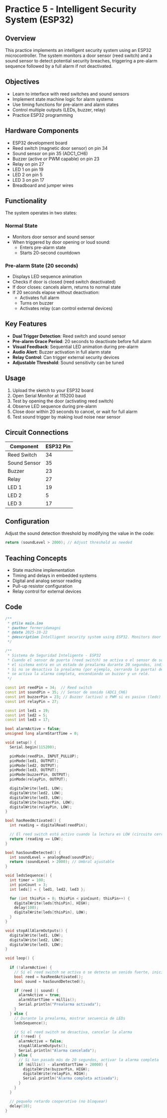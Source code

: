 # Practice 5 - Intelligent Security System (ESP32)

## Overview

This practice implements an intelligent security system using an ESP32 microcontroller. The system monitors a door sensor (reed switch) and a sound sensor to detect potential security breaches, triggering a pre-alarm sequence followed by a full alarm if not deactivated.

## Objectives

- Learn to interface with reed switches and sound sensors
- Implement state machine logic for alarm systems
- Use timing functions for pre-alarm and alarm states
- Control multiple outputs (LEDs, buzzer, relay)
- Practice ESP32 programming

## Hardware Components

- ESP32 development board
- Reed switch (magnetic door sensor) on pin 34
- Sound sensor on pin 35 (ADC1_CH6)
- Buzzer (active or PWM capable) on pin 23
- Relay on pin 27
- LED 1 on pin 19
- LED 2 on pin 5
- LED 3 on pin 17
- Breadboard and jumper wires

## Functionality

The system operates in two states:

### Normal State

- Monitors door sensor and sound sensor
- When triggered by door opening or loud sound:
  - Enters pre-alarm state
  - Starts 20-second countdown

### Pre-alarm State (20 seconds)

- Displays LED sequence animation
- Checks if door is closed (reed switch deactivated)
- If door closes: cancels alarm, returns to normal state
- If 20 seconds elapse without deactivation:
  - Activates full alarm
  - Turns on buzzer
  - Activates relay (can control external devices)

## Key Features

- **Dual Trigger Detection**: Reed switch and sound sensor
- **Pre-alarm Grace Period**: 20 seconds to deactivate before full alarm
- **Visual Feedback**: Sequential LED animation during pre-alarm
- **Audio Alert**: Buzzer activation in full alarm state
- **Relay Control**: Can trigger external security devices
- **Adjustable Threshold**: Sound sensitivity can be tuned

## Usage

1. Upload the sketch to your ESP32 board
2. Open Serial Monitor at 115200 baud
3. Test by opening the door (activating reed switch)
4. Observe LED sequence during pre-alarm
5. Close door within 20 seconds to cancel, or wait for full alarm
6. Test sound trigger by making loud noise near sensor

## Circuit Connections

| Component     | ESP32 Pin |
|--------------|-----------|
| Reed Switch  | 34        |
| Sound Sensor | 35        |
| Buzzer       | 23        |
| Relay        | 27        |
| LED 1        | 19        |
| LED 2        | 5         |
| LED 3        | 17        |

## Configuration

Adjust the sound detection threshold by modifying the value in the code:

```cpp
return (soundLevel > 2000); // Adjust threshold as needed
```

## Teaching Concepts

- State machine implementation
- Timing and delays in embedded systems
- Digital and analog sensor reading
- Pull-up resistor configuration
- Relay control for external devices

## Code

```cpp
/**
 * @file main.ino
 * @author fermeridamagni
 * @date 2025-10-22
 * @description Intelligent security system using ESP32. Monitors door sensor (reed switch) and sound sensor to trigger pre-alarm and full alarm states with LED sequences and buzzer/relay activation.
 */

/**
 * Sistema de Seguridad Inteligente - ESP32
 * Cuando el sensor de puerta (reed switch) se activa o el sensor de sonido detecta un ruido fuerte,
 * el sistema entra en un estado de prealarma durante 20 segundos, indicado por una secuencia de LEDs.
 * Si no se desactiva la prealarma (por ejemplo, cerrando la puerta) dentro de este tiempo,
 * se activa la alarma completa, encendiendo un buzzer y un relé.
 */

const int reedPin = 34;  // Reed switch
const int soundPin = 35; // Sensor de sonido (ADC1_CH6)
const int buzzerPin = 23; // Buzzer (activo) o PWM si es pasivo (ledc)
const int relayPin = 27;

const int led1 = 19;
const int led2 = 5;
const int led3 = 17;

bool alarmActive = false;
unsigned long alarmStartTime = 0;

void setup() {
  Serial.begin(115200);

  pinMode(reedPin, INPUT_PULLUP);
  pinMode(led1, OUTPUT);
  pinMode(led2, OUTPUT);
  pinMode(led3, OUTPUT);
  pinMode(buzzerPin, OUTPUT);
  pinMode(relayPin, OUTPUT);

  digitalWrite(led1, LOW);
  digitalWrite(led2, LOW);
  digitalWrite(led3, LOW);
  digitalWrite(buzzerPin, LOW);
  digitalWrite(relayPin, LOW);
}

bool hasReedActivated() {
  int reading = digitalRead(reedPin);

  // El reed switch está activo cuando la lectura es LOW (circuito cerrado)
  return (reading == LOW);
}

bool hasSoundDetected() {
  int soundLevel = analogRead(soundPin);
  return (soundLevel > 2000); // Umbral ajustable
}

void ledsSequence() {
  int timer = 100;
  int pinCount = 3;
  int leds[] = { led1, led2, led3 };

  for (int thisPin = 0; thisPin < pinCount; thisPin++) {
    digitalWrite(leds[thisPin], HIGH);
    delay(100);
    digitalWrite(leds[thisPin], LOW);
  }
}

void stopAllAlarmOutputs() {
  digitalWrite(led1, LOW);
  digitalWrite(led2, LOW);
  digitalWrite(led3, LOW);
}

void loop() {
  
  if (!alarmActive) {
    // Si el reed switch se activa o se detecta un sonido fuerte, iniciar prealarma
    bool reed = hasReedActivated();
    bool sound = hasSoundDetected();

    if (reed || sound) {
      alarmActive = true;
      alarmStartTime = millis();
      Serial.println("Prealarma activada");
    }
  } else {
    // Durante la prealarma, mostrar secuencia de LEDs
    ledsSequence();

    // Si el reed switch se desactiva, cancelar la alarma
    if (!reed) {
      alarmActive = false;
      stopAllAlarmOutputs();
      Serial.println("Alarma cancelada");
    } else {
      // Si han pasado más de 20 segundos, activar la alarma completa
      if (millis() - alarmStartTime > 20000) {
        digitalWrite(buzzerPin, HIGH);
        digitalWrite(relayPin, HIGH);
        Serial.println("Alarma completa activada");
      }
    }
  }

  // pequeño retardo cooperativo (no bloquear)
  delay(10);
}
```
